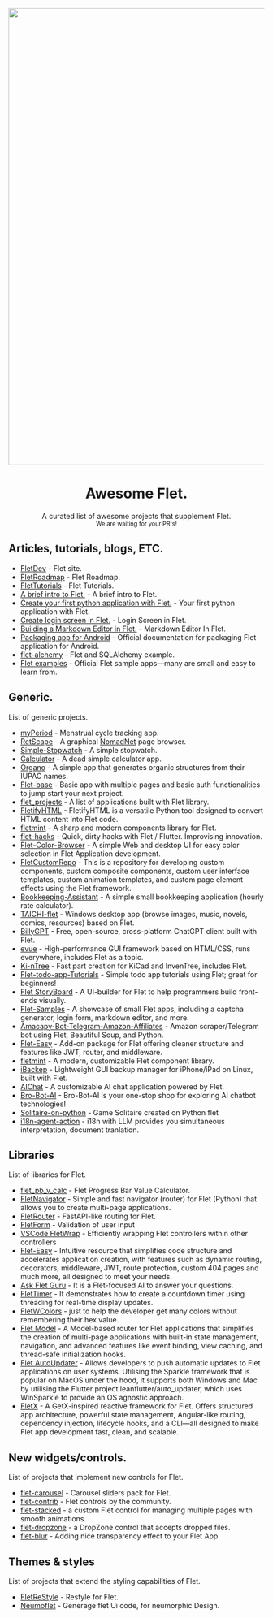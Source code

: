 <p align="center"><img src="banner_wide.png" width=900></p>

<h1 align="center">Awesome Flet.</h1>
<p align="center">A curated list of awesome projects that supplement Flet.<br><small>We are waiting for your PR's!</small></p>

<h2>Articles, tutorials, blogs, ETC.</h2>

- [FletDev](https://flet.dev) - Flet site.
- [FletRoadmap](https://flet.dev/roadmap/) - Flet Roadmap.
- [FletTutorials](https://flet.dev/docs/tutorials/) - Flet Tutorials.
- [A brief intro to Flet.](https://hackernoon.com/a-brief-intro-to-flet-building-flutter-apps-with-python) - A brief intro to Flet.
- [Create your first python application with Flet.](https://www.youtube.com/watch?v=-mZP91Y3naY) - Your first python application with Flet.
- [Create login screen in Flet.](https://www.youtube.com/watch?v=YWUM1Yx79mE) - Login Screen in Flet.
- [Building a Markdown Editor in Flet.](https://betterprogramming.pub/building-a-markdown-editor-previewer-with-flet-7d9b06d6dc4b) - Markdown Editor In Flet.
- [Packaging app for Android](https://flet.dev/docs/publish/android/) - Official documentation for packaging Flet application for Android.
- [flet-alchemy](https://github.com/nbilbo/flet-alchemy/tree/master) - Flet and SQLAlchemy example.
- [Flet examples](https://github.com/flet-dev/examples) - Official Flet sample apps—many are small and easy to learn from.

<h2>Generic.</h2>
<p>List of generic projects.</p>

- [myPeriod](https://codeberg.org/etux/myPeriod) - Menstrual cycle tracking app.
- [RetScape](https://codeberg.org/etux/RetScape) - A graphical [NomadNet](https://github.com/markqvist/NomadNet) page browser.
- [Simple-Stopwatch](https://github.com/taaaf11/Simple-Stopwatch) - A simple stopwatch.
- [Calculator](https://github.com/taaaf11/Calculator) - A dead simple calculator app.
- [Organo](https://github.com/Benitmulindwa/organo) - A simple app that generates organic structures from their IUPAC names.
- [Flet-base](https://github.com/TonyXdZ/flet-base) - Basic app with multiple pages and basic auth functionalities to jump start your next project.
- [flet_projects](https://github.com/LineIndent/flet_projects) - A list of applications built with Flet library.
- [FletifyHTML](https://github.com/Benitmulindwa/FletifyHTML) - FletifyHTML is a versatile Python tool designed to convert HTML content into Flet code.
- [fletmint](https://github.com/Bbalduzz/fletmint) - A sharp and modern components library for Flet.
- [flet-hacks](https://github.com/hololeo/flet-hacks) - Quick, dirty hacks with Flet / Flutter. Improvising innovation.
- [Flet-Color-Browser](https://github.com/ndonkoHenri/Flet-Color-Browser) - A simple Web and desktop UI for easy color selection in Flet Application development.
- [FletCustomRepo](https://github.com/LegendaryPistachio/FletCustomRepo) - This is a repository for developing custom components, custom composite components, custom user interface templates, custom animation templates, and custom page element effects using the Flet framework.
- [Bookkeeping-Assistant](https://github.com/jmzdd/Bookkeeping-Assistant) - A simple small bookkeeping application (hourly rate calculator).
- [TAICHI-flet](https://github.com/moshstudio/TAICHI-flet) - Windows desktop app (browse images, music, novels, comics, resources) based on Flet.
- [BillyGPT](https://github.com/B1lli/BillyGPT) - Free, open-source, cross-platform ChatGPT client built with Flet.
- [evue](https://github.com/scriptiot/evue) - High-performance GUI framework based on HTML/CSS, runs everywhere, includes Flet as a topic.
- [Ki-nTree](https://github.com/sparkmicro/Ki-nTree) - Fast part creation for KiCad and InvenTree, includes Flet.
- [Flet-todo-app-Tutorials](https://github.com/1Mr-Newton/Flet-todo-app-Tutorials) - Simple todo app tutorials using Flet; great for beginners!
- [Flet StoryBoard](https://github.com/SKbarbon/Flet_StoryBoard) - A UI-builder for Flet to help programmers build front-ends visually.
- [Flet-Samples](https://github.com/ndonkoHenri/Flet-Samples) - A showcase of small Flet apps, including a captcha generator, login form, markdown editor, and more.
- [Amacapy-Bot-Telegram-Amazon-Affiliates](https://github.com/sulasoft/Amacapy-Bot-Telegram-Amazon-Affiliates) - Amazon scraper/Telegram bot using Flet, Beautiful Soup, and Python.
- [Flet-Easy](https://github.com/Daxexs/flet-easy) - Add-on package for Flet offering cleaner structure and features like JWT, router, and middleware.
- [fletmint](https://github.com/Bbalduzz/fletmint) - A modern, customizable Flet component library.
- [iBackep](https://github.com/redromnon/iBackep) - Lightweight GUI backup manager for iPhone/iPad on Linux, built with Flet.
- [AIChat](https://github.com/Hayashi-Yudai/aichat) - A customizable AI chat application powered by Flet.
- [Bro-Bot-AI](https://github.com/UnnatMalik/CHAT-BOT) - Bro-Bot-AI is your one-stop shop for exploring AI chatbot technologies!
- [Solitaire-on-python](https://github.com/makhmud-dev/Solitaire-on-python) - Game Solitaire created on Python flet
- [i18n-agent-action](https://github.com/SamYuan1990/i18n-agent-action) - i18n with LLM provides you simultaneous interpretation, document tranlation.

<h2>Libraries</h2>
<p>List of libraries for Flet.</p>

- [flet_pb_v_calc](https://github.com/xzripper/flet_pb_v_calc) - Flet Progress Bar Value Calculator.
- [FletNavigator](https://github.com/xzripper/flet_navigator) - Simple and fast navigator (router) for Flet (Python) that allows you to create multi-page applications.
- [FletRouter](https://github.com/50Bytes-dev/flet-router) - FastAPI-like routing for Flet.
- [FletForm](https://github.com/50Bytes-dev/flet-form) - Validation of user input
- [VSCode FletWrap](https://github.com/50Bytes-dev/vscode-flet-wrap) - Efficiently wrapping Flet controllers within other controllers
- [Flet-Easy](https://github.com/Daxexs/flet-easy) - Intuitive resource that simplifies code structure and accelerates application creation, with features such as dynamic routing, decorators, middleware, JWT, route protection, custom 404 pages and much more, all designed to meet your needs.
- [Ask Flet Guru](https://gurubase.io/g/flet) - It is a Flet-focused AI to answer your questions.
- [FletTimer](https://github.com/omamkaz/flet-timer) - It demonstrates how to create a countdown timer using threading for real-time display updates.
- [FletWColors](https://github.com/omamkaz/flet-wcolors) - just to help the developer get many colors without remembering their hex value.
- [Flet Model](https://github.com/fasilwdr/flet-model) - A Model-based router for Flet applications that simplifies the creation of multi-page applications with built-in state management, navigation, and advanced features like event binding, view caching, and thread-safe initialization hooks.
- [Flet AutoUpdater](https://github.com/ap4499/sparkle_auto_updater) - Allows developers to push automatic updates to Flet applications on user systems. Utilising the Sparkle framework that is popular on MacOS under the hood, it supports both Windows and Mac by utilising the Flutter project leanflutter/auto_updater, which uses WinSparkle to provide an OS agnostic approach.
- [FletX](https://github.com/AllDotPy/FletX) - A GetX-inspired reactive framework for Flet. Offers structured app architecture, powerful state management, Angular-like routing, dependency injection, lifecycle hooks, and a CLI—all designed to make Flet app development fast, clean, and scalable.

<h2>New widgets/controls.</h2>
<p>List of projects that implement new controls for Flet.</p>

- [flet-carousel](https://github.com/naderidev/flet-carousel) - Carousel sliders pack for Flet.
- [flet-contrib](https://github.com/flet-dev/flet-contrib) - Flet controls by the community.
- [flet-stacked](https://github.com/omamkaz/flet-stacked) - a custom Flet control for managing multiple pages with smooth animations.
- [flet-dropzone](https://github.com/shiena/flet-dropzone) - a DropZone control that accepts dropped files.
- [flet-blur](https://github.com/shiena/flet-blur) - Adding nice transparency effect to your Flet App

<h2>Themes & styles</h2>
<p>List of projects that extend the styling capabilities of Flet.</p>

- [FletReStyle](https://github.com/xzripper/flet_restyle) - Restyle for Flet.
- [Neumoflet](https://github.com/Benitmulindwa/neumoflet) - Generage flet Ui code, for neumorphic Design.
